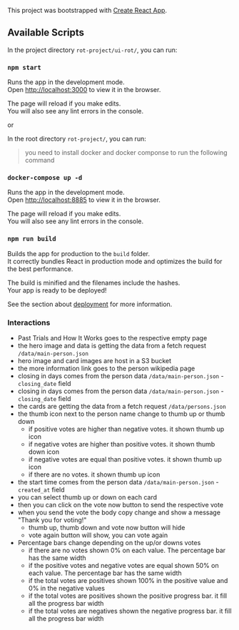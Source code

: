 This project was bootstrapped with [Create React App](https://github.com/facebook/create-react-app).

## Available Scripts

In the project directory `rot-project/ui-rot/`, you can run:

### `npm start`

Runs the app in the development mode.<br />
Open [http://localhost:3000](http://localhost:3000) to view it in the browser.

The page will reload if you make edits.<br />
You will also see any lint errors in the console.

or

In the root directory `rot-project/`, you can run:

> you need to install docker and docker componse to run the following command

### `docker-compose up -d`

Runs the app in the development mode.<br />
Open [http://localhost:8885](http://localhost:8885) to view it in the browser.

The page will reload if you make edits.<br />
You will also see any lint errors in the console.

### `npm run build`

Builds the app for production to the `build` folder.<br />
It correctly bundles React in production mode and optimizes the build for the best performance.

The build is minified and the filenames include the hashes.<br />
Your app is ready to be deployed!

See the section about [deployment](https://facebook.github.io/create-react-app/docs/deployment) for more information.

### Interactions

- Past Trials and How It Works goes to the respective empty page
- the hero image and data is getting the data from a fetch request `/data/main-person.json`
- hero image and card images are host in a S3 bucket
- the more information link goes to the person wikipedia page
- closing in days comes from the person data `/data/main-person.json` - `closing_date` field
- closing in days comes from the person data `/data/main-person.json` - `closing_date` field
- the cards are getting the data from a fetch request `/data/persons.json`
- the thumb icon next to the person name change to thumb up or thumb down
  - if positive votes are higher than negative votes. it shown thumb up icon
  - if negative votes are higher than positive votes. it shown thumb down icon
  - if negative votes are equal than positive votes. it shown thumb up icon
  - if there are no votes. it shown thumb up icon
- the start time comes from the person data `/data/main-person.json` - `created_at` field
- you can select thumb up or down on each card
- then you can click on the vote now button to send the respective vote
- when you send the vote the body copy change and show a message "Thank you for voting!"
  - thumb up, thumb down and vote now button will hide
  - vote again button will show, you can vote again
- Percentage bars change depending on the up/or downs votes
  - if there are no votes shown 0% on each value. The percentage bar has the same width
  - if the positive votes and negative votes are equal shown 50% on each value. The percentage bar has the same width
  - if the total votes are positives shown 100% in the positive value and 0% in the negative values
  - if the total votes are positives shown the positive progress bar. it fill all the progress bar width
  - if the total votes are negatives shown the negative progress bar. it fill all the progress bar width
